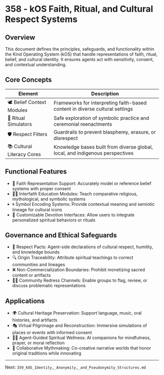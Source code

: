 # 358 - kOS Faith, Ritual, and Cultural Respect Systems

## Overview
This document defines the principles, safeguards, and functionality within the Kind Operating System (kOS) that handle representations of faith, ritual, belief, and cultural identity. It ensures agents act with sensitivity, consent, and contextual understanding.

## Core Concepts
| Element                    | Description                                                                     |
|----------------------------|---------------------------------------------------------------------------------|
| 🕊️ Belief Context Modules    | Frameworks for interpreting faith-based content in diverse cultural settings    |
| 🧭 Ritual Simulators         | Safe exploration of symbolic practice and ceremonial reenactments               |
| 🛡️ Respect Filters           | Guardrails to prevent blasphemy, erasure, or disrespect                         |
| 📚 Cultural Literacy Cores   | Knowledge bases built from diverse global, local, and indigenous perspectives   |

## Functional Features
- 🕍 Faith Representation Support: Accurately model or reference belief systems with proper consent
- 🧑‍🏫 Interfaith Education Modules: Teach comparative religious, mythological, and symbolic systems
- 🌀 Symbol Encoding Systems: Provide contextual meaning and semiotic lineage for cultural icons
- 📿 Customizable Devotion Interfaces: Allow users to integrate personalized spiritual behaviors or rituals

## Governance and Ethical Safeguards
- 📜 Respect Pacts: Agent-side declarations of cultural respect, humility, and knowledge bounds
- 🔍 Origin Traceability: Attribute spiritual teachings to correct communities and lineages
- ❌ Non-Commercialization Boundaries: Prohibit monetizing sacred content or artifacts
- 🧑‍⚖️ Community Redress Channels: Enable groups to flag, review, or discuss problematic representations

## Applications
- 🌍 Cultural Heritage Preservation: Support language, music, oral histories, and artifacts
- 🎭 Virtual Pilgrimage and Reconstruction: Immersive simulations of places or events with informed consent
- 🧘‍♂️ Agent-Guided Spiritual Wellness: AI companions for mindfulness, prayer, or moral reflection
- 📖 Collaborative Mythmaking: Co-creative narrative worlds that honor original traditions while innovating

---
Next: `359_kOS_Identity,_Anonymity,_and_Pseudonymity_Structures.md`